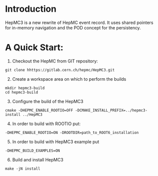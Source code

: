 # Introduction
HepMC3 is a new rewrite of HepMC event record. It uses shared pointers for in-memory navigation and the POD concept for the persistency. 

# A Quick Start:

1. Checkout the HepMC from GIT repository:
  ```
  git clone hhttps://gitlab.cern.ch/hepmc/HepMC3.git
  ```
  
2. Create a workspace area on which to perform the builds 
  ```
  mkdir hepmc3-build
  cd hepmc3-build
  ```
  
3. Configure the build of the HepMC3
  ```
  cmake -DHEPMC_ENABLE_ROOTIO=OFF -DCMAKE_INSTALL_PREFIX=../hepmc3-install ../HepMC3 
  ```
  
4. In order to build with ROOTIO put: 
  ```
  -DHEPMC_ENABLE_ROOTIO=ON -DROOTDIR=path_to_ROOT6_installation
  ``` 
  
5. In order to build with HepMC3 example put
  ```
  -DHEPMC_BUILD_EXAMPLES=ON 
  ``` 
  
6. Build and install HepMC3
  ```
  make -jN install
  ```
  

